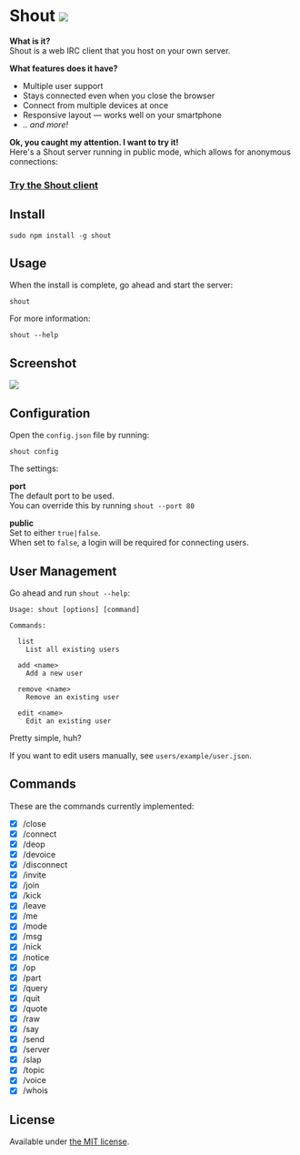 # Shout [![](https://badge.fury.io/js/shout.png)](https://www.npmjs.org/package/shout)

__What is it?__  
Shout is a web IRC client that you host on your own server.

__What features does it have?__  
- Multiple user support
- Stays connected even when you close the browser
- Connect from multiple devices at once
- Responsive layout — works well on your smartphone
- _.. and more!_

__Ok, you caught my attention. I want to try it!__  
Here's a Shout server running in public mode, which allows for anonymous connections:

### [Try the Shout client](http://shout-irc.com:9000/)

## Install

```
sudo npm install -g shout
```

## Usage

When the install is complete, go ahead and start the server:

```
shout
```

For more information:

```
shout --help
```

## Screenshot

![](https://raw.github.com/erming/shout/master/screenshots/shout.png)

## Configuration

Open the `config.json` file by running:

```
shout config
```

The settings:

__port__  
The default port to be used.  
You can override this by running `shout --port 80`

__public__  
Set to either `true|false`.  
When set to `false`, a login will be required for connecting users.


## User Management

Go ahead and run `shout --help`:

```
Usage: shout [options] [command]

Commands:

  list
    List all existing users
  
  add <name>
    Add a new user
  
  remove <name>
    Remove an existing user

  edit <name>
    Edit an existing user
```

Pretty simple, huh?

If you want to edit users manually, see `users/example/user.json`.

## Commands

These are the commands currently implemented:

- [x] /close
- [x] /connect
- [x] /deop
- [x] /devoice
- [x] /disconnect
- [x] /invite
- [x] /join
- [x] /kick
- [x] /leave
- [x] /me
- [x] /mode
- [x] /msg
- [x] /nick
- [x] /notice
- [x] /op
- [x] /part
- [x] /query
- [x] /quit
- [x] /quote
- [x] /raw
- [x] /say
- [x] /send
- [x] /server
- [x] /slap
- [x] /topic
- [x] /voice
- [x] /whois

## License

Available under [the MIT license](http://mths.be/mit).
